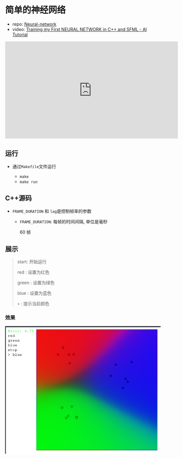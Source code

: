 # 简单的神经网络

- repo: [Neural-network](https://github.com/Kofybrek/Neural-network)
- video: [Training my First NEURAL NETWORK in C++ and SFML - AI Tutorial](https://youtu.be/Zrrnqd0rCXg)

<iframe width="560" height="315" src="https://www.youtube.com/embed/Zrrnqd0rCXg" title="YouTube video player" frameborder="0" allow="accelerometer; autoplay; clipboard-write; encrypted-media; gyroscope; picture-in-picture" allowfullscreen></iframe>

## 运行

- 通过`Makefile`文件运行

  - `make`
  - `make run`

## C++源码

- `FRAME_DURATION` 和 `lag`是控制帧率的参数

  - `FRAME_DURATION`: 每帧的时间间隔, 单位是毫秒

    60 帧

## 展示

[](code/code.html ":include :type=iframe height=600px")

> start: 开始运行
>
> red : 设置为红色
>
> green : 设置为绿色
>
> blue : 设置为蓝色
>
> `>` : 提示当前颜色

### 效果

![](assets/2022-09-02-07-34-41.png)
